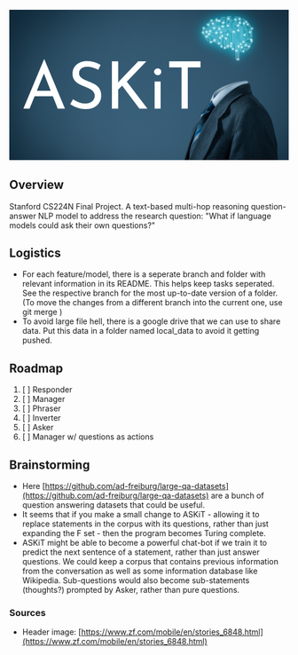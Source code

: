 
![# ASKiT](./ASKiT_header.png)

## Overview

Stanford CS224N Final Project. A text-based multi-hop reasoning question-answer NLP model to address the research question: "What if language models could ask their own questions?"

## Logistics

 - For each feature/model, there is a seperate branch and folder with relevant information in its README. This helps keep tasks seperated. See the respective branch for the most up-to-date version of a folder. (To move the changes from a different branch into the current one, use git merge <other branch>)
 - To avoid large file hell, there is a google drive that we can use to share data. Put this data in a folder named local_data to avoid it getting pushed.

## Roadmap
 
 1. [ ] Responder
 2. [ ] Manager
 3. [ ] Phraser
 4. [ ] Inverter
 5. [ ] Asker
 6. [ ] Manager w/ questions as actions

## Brainstorming

 - Here [https://github.com/ad-freiburg/large-qa-datasets](https://github.com/ad-freiburg/large-qa-datasets) are a bunch of question answering datasets that could be useful.
 - It seems that if you make a small change to ASKiT - allowing it to replace statements in the corpus with its questions, rather than just expanding the F set - then the program becomes Turing complete.
 - ASKiT might be able to become a powerful chat-bot if we train it to predict the next sentence of a statement, rather than just answer questions. We could keep a corpus that contains previous information from the conversation as well as some information database like Wikipedia. Sub-questions would also become sub-statements (thoughts?) prompted by Asker, rather than pure questions.

### Sources

 - Header image: [https://www.zf.com/mobile/en/stories_6848.html](https://www.zf.com/mobile/en/stories_6848.html)

